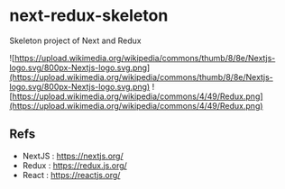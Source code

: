 # next-redux-skeleton
Skeleton project of Next and Redux

![https://upload.wikimedia.org/wikipedia/commons/thumb/8/8e/Nextjs-logo.svg/800px-Nextjs-logo.svg.png](https://upload.wikimedia.org/wikipedia/commons/thumb/8/8e/Nextjs-logo.svg/800px-Nextjs-logo.svg.png)
![https://upload.wikimedia.org/wikipedia/commons/4/49/Redux.png](https://upload.wikimedia.org/wikipedia/commons/4/49/Redux.png)

## Refs
- NextJS : https://nextjs.org/
- Redux : https://redux.js.org/
- React : https://reactjs.org/
